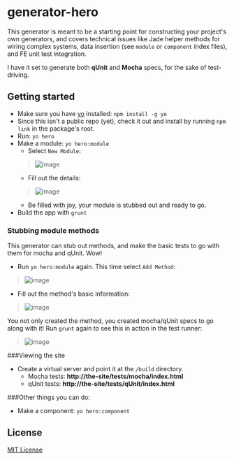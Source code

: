 # generator-hero

This generator is meant to be a starting point for constructing your project's own generators, and covers technical issues like Jade helper methods for wiring complex systems, data insertion (see `module` or `component` index files), and FE unit test integration.

I have it set to generate both **qUnit** and **Mocha** specs, for the sake of test-driving. 

## Getting started
- Make sure you have [yo](https://github.com/yeoman/yo) installed:
    `npm install -g yo`
- Since this isn't a public repo (yet), check it out and install by running `npm link` in the package's root.
- Run: `yo hero`
- Make a module: `yo hero:module`
	- Select `New Module`:
	> ![image](http://d.pr/i/HM6i.jpg) 
	- Fill out the details: 
	> ![image](http://d.pr/i/pKjc.jpg) 
	- Be filled with joy, your module is stubbed out and ready to go.
- Build the app with `grunt`

### Stubbing module methods

This generator can stub out methods, and make the basic tests to go with them for mocha and qUnit. Wow!

- Run `yo hero:module` again. This time select `Add Method`:
> ![image](http://d.pr/i/HtZY.jpg) 
- Fill out the method's basic information:
> ![image](http://d.pr/i/bblp.jpg)

You not only created the method, you created mocha/qUnit specs to go along with it! Run `grunt` again to see this in action in the test runner:
> ![image](http://d.pr/i/kp9V.jpg)

###Viewing the site

- Create a virtual server and point it at the `/build` directory.
	- Mocha tests: **http://the-site/tests/mocha/index.html**
	- qUnit tests: **http://the-site/tests/qUnit/index.html**


###Other things you can do:

- Make a component: `yo hero:component`


## License
[MIT License](http://en.wikipedia.org/wiki/MIT_License)
